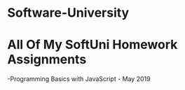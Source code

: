 # Software-University

# All Of My SoftUni Homework Assignments

-Programming Basics with JavaScript - May 2019
